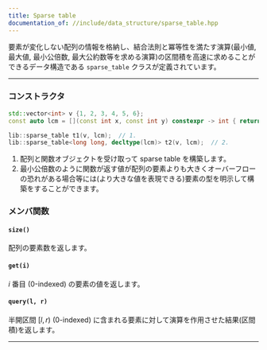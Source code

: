 ```yaml
---
title: Sparse table
documentation_of: //include/data_structure/sparse_table.hpp
---
```


要素が変化しない配列の情報を格納し、結合法則と冪等性を満たす演算(最小値, 最大値, 最小公倍数, 最大公約数等を求める演算)の区間積を高速に求めることができるデータ構造である `sparse_table` クラスが定義されています。

---

### コンストラクタ

```cpp
std::vector<int> v {1, 2, 3, 4, 5, 6};
const auto lcm = [](const int x, const int y) constexpr -> int { return std::lcm(x, y); };

lib::sparse_table t1(v, lcm);  // 1.
lib::sparse_table<long long, decltype(lcm)> t2(v, lcm);  // 2.
```

1. 配列と関数オブジェクトを受け取って sparse table を構築します。
1. 最小公倍数のように関数が返す値が配列の要素よりも大きくオーバーフローの恐れがある場合等には(より大きな値を表現できる)要素の型を明示して構築をすることができます。

### メンバ関数

#### `size()`

配列の要素数を返します。

#### `get(i)`

$i$ 番目 (0-indexed) の要素の値を返します。

#### `query(l, r)`

半開区間 $[l, r)$ (0-indexed) に含まれる要素に対して演算を作用させた結果(区間積)を返します。

---
